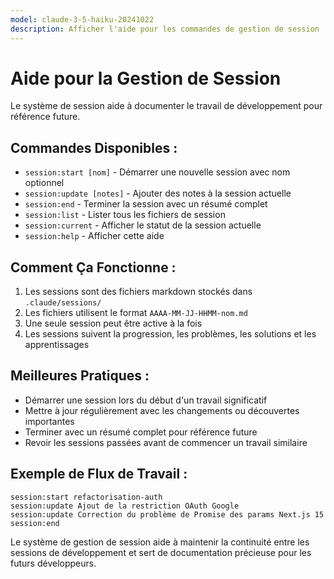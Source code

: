 ```yaml
---
model: claude-3-5-haiku-20241022
description: Afficher l'aide pour les commandes de gestion de session
---
```


# Aide pour la Gestion de Session

Le système de session aide à documenter le travail de développement pour référence future.

## Commandes Disponibles :

- `session:start [nom]` - Démarrer une nouvelle session avec nom optionnel
- `session:update [notes]` - Ajouter des notes à la session actuelle
- `session:end` - Terminer la session avec un résumé complet
- `session:list` - Lister tous les fichiers de session
- `session:current` - Afficher le statut de la session actuelle
- `session:help` - Afficher cette aide

## Comment Ça Fonctionne :

1. Les sessions sont des fichiers markdown stockés dans `.claude/sessions/`
2. Les fichiers utilisent le format `AAAA-MM-JJ-HHMM-nom.md`
3. Une seule session peut être active à la fois
4. Les sessions suivent la progression, les problèmes, les solutions et les apprentissages

## Meilleures Pratiques :

- Démarrer une session lors du début d'un travail significatif
- Mettre à jour régulièrement avec les changements ou découvertes importantes
- Terminer avec un résumé complet pour référence future
- Revoir les sessions passées avant de commencer un travail similaire

## Exemple de Flux de Travail :

```
session:start refactorisation-auth
session:update Ajout de la restriction OAuth Google
session:update Correction du problème de Promise des params Next.js 15
session:end
```

Le système de gestion de session aide à maintenir la continuité entre les sessions de développement et sert de documentation précieuse pour les futurs développeurs.